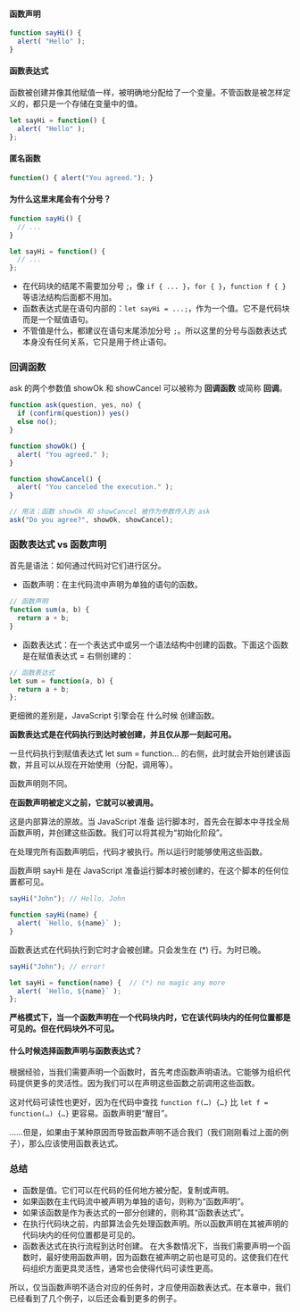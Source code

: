 #### 函数声明
```js
function sayHi() {
  alert( "Hello" );
}
```
#### 函数表达式
函数被创建并像其他赋值一样，被明确地分配给了一个变量。不管函数是被怎样定义的，都只是一个存储在变量中的值。
```js
let sayHi = function() {
  alert( "Hello" );
};
```
#### 匿名函数
```js
function() { alert("You agreed."); }
```

#### 为什么这里末尾会有个分号？
```js
function sayHi() {
  // ...
}

let sayHi = function() {
  // ...
};
```
* 在代码块的结尾不需要加分号 ;，像 `if { ... }`，`for { }`，`function f { }` 等语法结构后面都不用加。
* 函数表达式是在语句内部的：`let sayHi = ...;`，作为一个值。它不是代码块而是一个赋值语句。
* 不管值是什么，都建议在语句末尾添加分号 `;`。所以这里的分号与函数表达式本身没有任何关系，它只是用于终止语句。

### 回调函数
ask 的两个参数值 showOk 和 showCancel 可以被称为 **回调函数** 或简称 **回调**。
```js
function ask(question, yes, no) {
  if (confirm(question)) yes()
  else no();
}

function showOk() {
  alert( "You agreed." );
}

function showCancel() {
  alert( "You canceled the execution." );
}

// 用法：函数 showOk 和 showCancel 被作为参数传入到 ask
ask("Do you agree?", showOk, showCancel);
```

### 函数表达式 vs 函数声明
首先是语法：如何通过代码对它们进行区分。

* 函数声明：在主代码流中声明为单独的语句的函数。
```js
// 函数声明
function sum(a, b) {
  return a + b;
}
```
* 函数表达式：在一个表达式中或另一个语法结构中创建的函数。下面这个函数是在赋值表达式 = 右侧创建的：
```js
// 函数表达式
let sum = function(a, b) {
  return a + b;
};
```
更细微的差别是，JavaScript 引擎会在 什么时候 创建函数。

**函数表达式是在代码执行到达时被创建，并且仅从那一刻起可用。**

一旦代码执行到赋值表达式 let sum = function… 的右侧，此时就会开始创建该函数，并且可以从现在开始使用（分配，调用等）。

函数声明则不同。

**在函数声明被定义之前，它就可以被调用。**

这是内部算法的原故。当 JavaScript 准备 运行脚本时，首先会在脚本中寻找全局函数声明，并创建这些函数。我们可以将其视为“初始化阶段”。

在处理完所有函数声明后，代码才被执行。所以运行时能够使用这些函数。

函数声明 sayHi 是在 JavaScript 准备运行脚本时被创建的，在这个脚本的任何位置都可见。

```js
sayHi("John"); // Hello, John

function sayHi(name) {
  alert( `Hello, ${name}` );
}
```
函数表达式在代码执行到它时才会被创建。只会发生在 (*) 行。为时已晚。
```js
sayHi("John"); // error!

let sayHi = function(name) {  // (*) no magic any more
  alert( `Hello, ${name}` );
};
```

**严格模式下，当一个函数声明在一个代码块内时，它在该代码块内的任何位置都是可见的。但在代码块外不可见。**

#### **什么时候选择函数声明与函数表达式？**
根据经验，当我们需要声明一个函数时，首先考虑函数声明语法。它能够为组织代码提供更多的灵活性。因为我们可以在声明这些函数之前调用这些函数。

这对代码可读性也更好，因为在代码中查找 `function f(…) {…}` 比 `let f = function(…) {…}` 更容易。函数声明更“醒目”。

……但是，如果由于某种原因而导致函数声明不适合我们（我们刚刚看过上面的例子），那么应该使用函数表达式。

### 总结
* 函数是值。它们可以在代码的任何地方被分配，复制或声明。
* 如果函数在主代码流中被声明为单独的语句，则称为“函数声明”。
* 如果该函数是作为表达式的一部分创建的，则称其“函数表达式”。
* 在执行代码块之前，内部算法会先处理函数声明。所以函数声明在其被声明的代码块内的任何位置都是可见的。
* 函数表达式在执行流程到达时创建。
在大多数情况下，当我们需要声明一个函数时，最好使用函数声明，因为函数在被声明之前也是可见的。这使我们在代码组织方面更具灵活性，通常也会使得代码可读性更高。

所以，仅当函数声明不适合对应的任务时，才应使用函数表达式。在本章中，我们已经看到了几个例子，以后还会看到更多的例子。